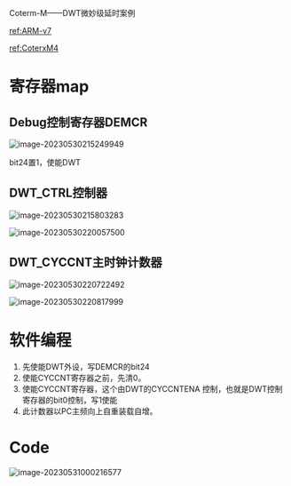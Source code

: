Coterm-M——DWT微妙级延时案例

[ref:ARM-v7](../DDI0403E_e_armv7m_arm.pdf)

[ref:CoterxM4](../arm_cortexm4_processor_trm_100166_0001_04_en.pdf)

# 寄存器map

## Debug控制寄存器DEMCR

![image-20230530215249949](https://s2.loli.net/2023/05/30/vP9EoystQCqUYBw.png)

bit24置1，使能DWT

## DWT_CTRL控制器

![image-20230530215803283](https://s2.loli.net/2023/05/30/8vhfJjXZzqG3WYC.png)

![image-20230530220057500](https://s2.loli.net/2023/05/30/9yFdzBl5DASGiT6.png)

## DWT_CYCCNT主时钟计数器

![image-20230530220722492](https://s2.loli.net/2023/05/30/y4q7Zadc9pVeDQ3.png)

![image-20230530220817999](https://s2.loli.net/2023/05/30/WZsu7V1CoNX8Ugf.png)

# 软件编程

1. 先使能DWT外设，写DEMCR的bit24
2. 使能CYCCNT寄存器之前，先清0。
3. 使能CYCCNT寄存器，这个由DWT的CYCCNTENA 控制，也就是DWT控制寄存器的bit0控制，写1使能
4. 此计数器以PC主频向上自重装载自增。

# Code

![image-20230531000216577](https://s2.loli.net/2023/05/31/Vi7qr9WXljwCdPe.png)